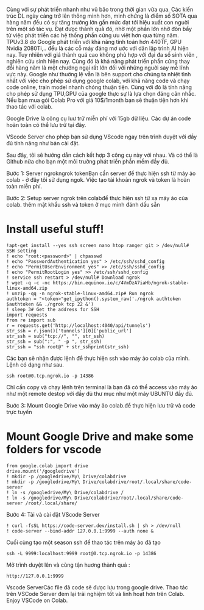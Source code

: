 Cùng với sự phát triển nhanh như vũ bão trong thời gian vừa qua. Các kiến trúc DL ngày càng trở lên thông minh hơn, minh chứng là điểm số SOTA qua hàng năm đều có sự tăng trưởng lớn gần mức đạt tới hiệu xuất con nguời trên một số tác vụ. Đạt đưọc thành quả đó, nhờ một phần lớn nhờ đòn bẩy từ việc phát triển các hệ thống phần cứng ưu việt hơn qua từng năm. TPUv3.8 do Google phát triển với khả năng tính toán hơn 440TF, GPU Nvidia 2080Ti,.. đều là các cỗ máy đáng mơ uớc với dân lập trình AI hiện nay. Tuy nhiên với giá thành quá cao không phù hợp với đại đa số sinh viên , nghiên cứu sinh hiện nay. Cùng đó là khả năng phát triển phần cứng thay đổi hàng năm là một chướng ngại rất lớn đối với những nguời say mê lĩnh vực này. Google như thuờng lệ vẫn là bên support cho chúng ta nhiệt tình nhất với việc cho phép sử dụng google colab, với khả năng code và chạy code online, train model nhanh chóng thuận tiện. Cùng với đó là tính năng cho phép sử dụng TPU,GPU của google thực sự là lựa chọn đáng cân nhắc. Nếu bạn mua gói Colab Pro với giá 10$/1month bạn sẽ thuận tiện hơn khi thao tác với colab.

Google Drive là công cụ luư trữ miễn phí với 15gb dữ liệu. Các dự án code hoàn toàn có thể lưu trữ tại đây.

VScode Server cho phép bạn sử dụng VScode ngay trên trình duyệt với đầy đủ tính năng như bản cài đặt.

Sau đây, tôi sẽ hướng dẫn cách kết hợp 3 công cụ này với nhau. Và có thể là Github nữa cho bạn một môi truờng phát triển phần mềm đầy đủ.

Bước 1: Server ngrokngrok tokenBạn cần server để thực hiện ssh từ máy ảo colab - ở đây tôi sử dụng ngok. Việc tạo tài khoản ngrok và token là hoàn toàn miễn phí.

Bước 2: Setup server ngrok trên colabđể thực hiện ssh từ xa máy ảo của colab. thêm mật khẩu ssh và token ở mục mình đánh dấu sẵn

# Install useful stuff! 
```
!apt-get install --yes ssh screen nano htop ranger git > /dev/null# SSH setting
! echo "root:<password>" | chpasswd
! echo "PasswordAuthentication yes" > /etc/ssh/sshd_config
! echo "PermitUserEnvironment yes" >> /etc/ssh/sshd_config
! echo "PermitRootLogin yes" >> /etc/ssh/sshd_config
! service ssh restart > /dev/null# Download ngrok
! wget -q -c -nc https://bin.equinox.io/c/4VmDzA7iaHb/ngrok-stable-linux-amd64.zip
! unzip -qq -n ngrok-stable-linux-amd64.zip# Run ngrok
authtoken = "<token>"get_ipython().system_raw('./ngrok authtoken $authtoken && ./ngrok tcp 22 &')
! sleep 3# Get the address for SSH
import requests
from re import sub
r = requests.get('http://localhost:4040/api/tunnels')
str_ssh = r.json()['tunnels'][0]['public_url']
str_ssh = sub("tcp://", "", str_ssh)
str_ssh = sub(":", " -p ", str_ssh)
str_ssh = "ssh root@" + str_sshprint(str_ssh)
```
Các bạn sẽ nhận được lệnh để thực hiện ssh vào máy ảo colab của mình. Lệnh có dạng như sau.
```
ssh root@0.tcp.ngrok.io -p 14386
```
Chỉ cần copy và chạy lệnh trên terminal là bạn đã có thể access vào máy ảo như một remote destop với đầy đủ thư mục như một máy UBUNTU đầy đủ.

Buớc 3: Mount Google Drive vào máy ảo colab.để thực hiện lưu trữ và code trực tuyến

# Mount Google Drive and make some folders for vscode
```
from google.colab import drive
drive.mount('/googledrive')
! mkdir -p /googledrive/My\ Drive/colabdrive
! mkdir -p /googledrive/My\ Drive/colabdrive/root/.local/share/code-server
! ln -s /googledrive/My\ Drive/colabdrive /
! ln -s /googledrive/My\ Drive/colabdrive/root/.local/share/code-server /root/.local/share/
```
Bước 4: Tải và cài đặt VScode Server
```
! curl -fsSL https://code-server.dev/install.sh | sh > /dev/null
! code-server --bind-addr 127.0.0.1:9999 --auth none &
```
Cuối cùng tạo một season ssh để thao tác trên máy ảo đã tạo
```
ssh -L 9999:localhost:9999 root@0.tcp.ngrok.io -p 14386
```
Mở trình duyệt lên và cùng tận huơng thành quả : 
```
http://127.0.0.1:9999
```
Vscode ServerCác file đã code sẽ đưọc lưu trong google drive. Thao tác trên VSCode Server đem lại trải nghiệm tốt và linh hoạt hơn trên Colab.
Enjoy VSCode on Colab.
